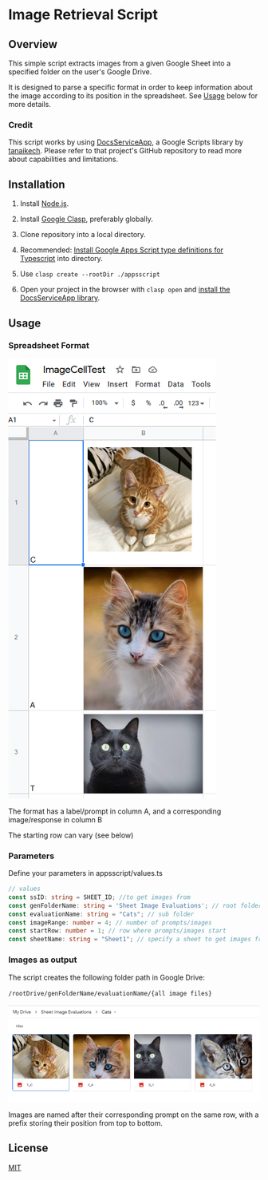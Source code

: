 # Image Retrieval Script

## Overview

This simple script extracts images from a given Google Sheet into a specified folder on the user's Google Drive.

It is designed to parse a specific format in order to keep information about the image according to its position in the spreadsheet. See [Usage](#usage) below for more details.

### Credit
This script works by using [DocsServiceApp](https://github.com/tanaikech/DocsServiceApp), a Google Scripts library by [tanaikech](https://tanaikech.github.io/about/). Please refer to that project's GitHub repository to read more about capabilities and limitations.

## Installation

1. Install [Node.js](https://nodejs.org/en/download/).

2. Install [Google Clasp](https://github.com/google/clasp#install), preferably globally.

3. Clone repository into a local directory.

4. Recommended: [Install Google Apps Script type definitions for Typescript](https://www.npmjs.com/package/@types/google-apps-script) into directory.

5. Use `clasp create --rootDir ./appsscript` 

6. Open your project in the browser with `clasp open` and [install the DocsServiceApp library](https://github.com/tanaikech/DocsServiceApp#how-to-install).

## Usage

### Spreadsheet Format

![](misc/sheet-format.PNG)

The format has a label/prompt in column A, and a corresponding image/response in column B

The starting row can vary (see below)

### Parameters

Define your parameters in appsscript/values.ts

```typescript
// values
const ssID: string = SHEET_ID; //to get images from
const genFolderName: string = 'Sheet Image Evaluations'; // root folder
const evaluationName: string = "Cats"; // sub folder
const imageRange: number = 4; // number of prompts/images
const startRow: number = 1; // row where prompts/images start
const sheetName: string = "Sheet1"; // specify a sheet to get images from
```

### Images as output

The script creates the following folder path in Google Drive: 

`/rootDrive/genFolderName/evaluationName/{all image files}`

![](misc/image-output.PNG)

Images are named after their corresponding prompt on the same row, with a prefix storing their position from top to bottom.

## License

[MIT](https://choosealicense.com/licenses/mit/)
